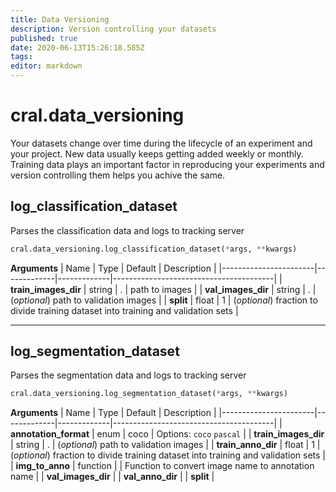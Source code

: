 ```yaml
---
title: Data Versioning
description: Version controlling your datasets
published: true
date: 2020-06-13T15:26:18.585Z
tags: 
editor: markdown
---
```


# cral.data_versioning
Your datasets change over time during the lifecycle of an experiment and your project. New data usually keeps getting added weekly or monthly. Training data plays an important factor in reproducing your experiments and version controlling them helps you achive the same.

## log_classification_dataset
Parses the classification data and logs to tracking server


```py
cral.data_versioning.log_classification_dataset(*args, **kwargs)
```
**Arguments**
| Name                  | Type        | Default     | Description                            |
|-----------------------|-------------|-------------|----------------------------------------|
| **train_images_dir** | string | . | path to images |
|  **val_images_dir** | string | . | (*optional*) path to validation images  |
|  **split** | float | 1          | (*optional*) fraction to divide training dataset into training and validation sets |

---

## log_segmentation_dataset
Parses the segmentation data and logs to tracking server

```py
cral.data_versioning.log_segmentation_dataset(*args, **kwargs)
```
**Arguments**
| Name                  | Type        | Default     | Description                            |
|-----------------------|-------------|-------------|----------------------------------------|
| **annotation_format** | enum | coco | Options: `coco` `pascal` |
|  **train_images_dir** | string | . | (*optional*) path to validation images  |
|  **train_anno_dir** | float | 1          | (*optional*) fraction to divide training dataset into training and validation sets |
| **img_to_anno** | function | | Function to convert image name to annotation name |
| **val_images_dir** |
| **val_anno_dir** | 
| **split** |